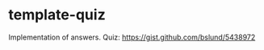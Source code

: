 template-quiz
=============

Implementation of answers.
Quiz: https://gist.github.com/bslund/5438972
